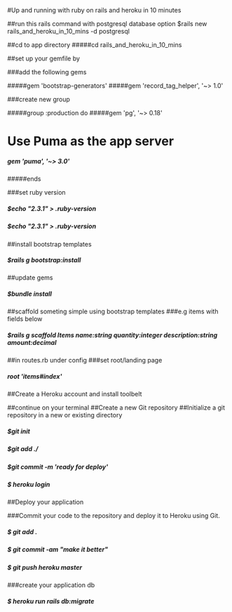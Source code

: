 #Up and running with ruby on rails and heroku in 10 minutes


##run this rails command with postgresql database option
$rails new rails_and_heroku_in_10_mins -d postgresql

##cd to app directory
#####cd rails_and_heroku_in_10_mins


##set up your gemfile by

###add the following gems

#####gem 'bootstrap-generators'
#####gem 'record_tag_helper', '~> 1.0'

###create new group

#####group :production do
 #####gem 'pg', '~> 0.18'
 # Use Puma as the app server
##### gem 'puma', '~> 3.0'
#####ends


###set ruby version 
##### $echo "2.3.1" > .ruby-version
##### $echo "2.3.1" > .ruby-version

##install bootstrap templates
##### $rails g bootstrap:install

##update gems
##### $bundle install


##scaffold someting simple using bootstrap templates
###e.g items with fields below
##### $rails g scaffold Items name:string quantity:integer description:string amount:decimal 

##in routes.rb under config
###set root/landing page
##### root 'items#index'

##Create a Heroku account and install toolbelt

##continue on your terminal
##Create a new Git repository
##Initialize a git repository in a new or existing directory

##### $git init
##### $git add ./
##### $git commit -m 'ready for deploy'




##### $ heroku login

##Deploy your application

###Commit your code to the repository and deploy it to Heroku using Git.

##### $ git add .
##### $ git commit -am "make it better"
##### $ git push heroku master

###create your application db
##### $ heroku run rails db:migrate



